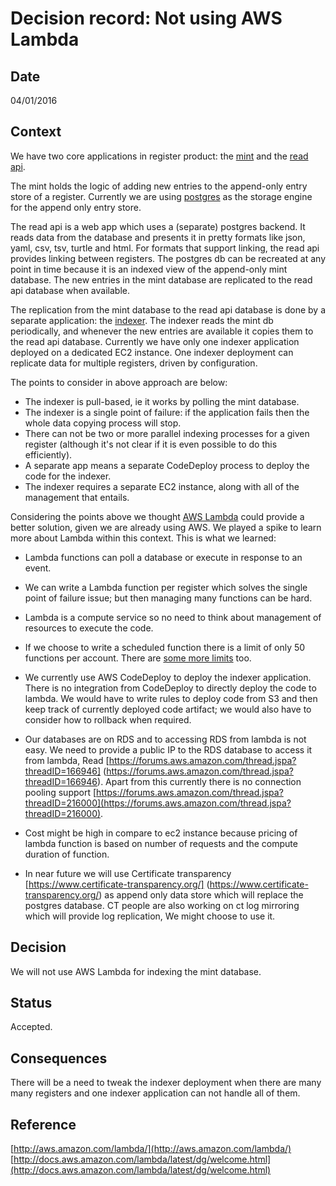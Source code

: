 # Decision record: Not using AWS Lambda #

## Date ##

04/01/2016

## Context ##

We have two core applications in register product: the [mint][] and the [read api][].

The mint holds the logic of adding new entries to the append-only
entry store of a register.  Currently we are using [postgres][] as the
storage engine for the append only entry store.

The read api is a web app which uses a (separate) postgres backend.
It reads data from the database and presents it in pretty formats like
json, yaml, csv, tsv, turtle and html.  For formats that support
linking, the read api provides linking between registers.  The
postgres db can be recreated at any point in time because it is an
indexed view of the append-only mint database.  The new entries in the
mint database are replicated to the read api database when available.
           
The replication from the mint database to the read api database is
done by a separate application: the [indexer][].  The indexer reads
the mint db periodically, and whenever the new entries are available
it copies them to the read api database.  Currently we have only one
indexer application deployed on a dedicated EC2 instance.  One indexer
deployment can replicate data for multiple registers, driven by
configuration.

The points to consider in above approach are below:

   - The indexer is pull-based, ie it works by polling the mint database.
   - The indexer is a single point of failure: if the application
     fails then the whole data copying process will stop.
   - There can not be two or more parallel indexing processes for a
     given register (although it's not clear if it is even possible to
     do this efficiently).
   - A separate app means a separate CodeDeploy process to deploy the
     code for the indexer.
   - The indexer requires a separate EC2 instance, along with all of
     the management that entails.

Considering the points above we thought [AWS Lambda][] could provide a
better solution, given we are already using AWS. We played a spike to
learn more about Lambda within this context. This is what we learned:
   
   - Lambda functions can poll a database or execute in response to an event.
   - We can write a Lambda function per register which solves the
        single point of failure issue; but then managing many
        functions can be hard.
   - Lambda is a compute service so no need to think about management
     of resources to execute the code.
   - If we choose to write a scheduled function there is a limit of
        only 50 functions per account.  There are
        [some more limits](http://docs.aws.amazon.com/lambda/latest/dg/limits.html)
        too.
   - We currently use AWS CodeDeploy to deploy the indexer
        application. There is no integration from CodeDeploy to
        directly deploy the code to lambda.  We would have to write
        rules to deploy code from S3 and then keep track of currently
        deployed code artifact; we would also have to consider how to
        rollback when required.

   - Our databases are on RDS and to accessing RDS from lambda is not
       easy. We need to provide a public IP to the RDS database to
       access it from lambda, Read
       [https://forums.aws.amazon.com/thread.jspa?threadID=166946]
       (https://forums.aws.amazon.com/thread.jspa?threadID=166946). Apart
       from this currently there is no connection pooling support
       [https://forums.aws.amazon.com/thread.jspa?threadID=216000](https://forums.aws.amazon.com/thread.jspa?threadID=216000).

   - Cost might be high in compare to ec2 instance because pricing of
        lambda function is based on number of requests and the compute
        duration of function.
   - In near future we will use Certificate transparency
        [https://www.certificate-transparency.org/]
        (https://www.certificate-transparency.org/) as append only
        data store which will replace the postgres database. CT people
        are also working on ct log mirroring which will provide log
        replication, We might choose to use it.

## Decision ##

We will not use AWS Lambda for indexing the mint database.

## Status ##

Accepted.

## Consequences ##

There will be a need to tweak the indexer deployment when there are
many many registers and one indexer application can not handle all of
them.

## Reference ##

[http://aws.amazon.com/lambda/](http://aws.amazon.com/lambda/)
[http://docs.aws.amazon.com/lambda/latest/dg/welcome.html](http://docs.aws.amazon.com/lambda/latest/dg/welcome.html)

[AWS Lambda]: http://docs.aws.amazon.com/lambda/latest/dg/welcome.html
[indexer]: https://github.com/openregister/indexer
[mint]: https://github.com/openregister/mint
[postgres]: http://www.postgresql.org/
[read api]: https://github.com/openregister/presentation

